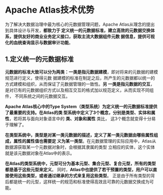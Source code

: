 Apache Atlas技术优势
===================================================================================
为了解决大数据治理中最为核心的元数据管理问题，Apache Atlas从理念的提出到具体设计与开发，**都致力于
定义统一的元数据标准，建立高效的元数据交换体系，提供友好的商业业务定义接口，获取主流大数据组件元数
据信息，提供可视化的血统查询显示与数据审计功能**。

## 1.定义统一的元数据标准
**元数据的标准大致可以分为两类：一类是指元数据建模**，即对将来的元数据的建模规范进行定义，使得元数
据建模的标准在制定之后，所产生的元数据都以统一的方式建模和组织，从而保证了元数据管理的一致性。**另
一类是指元数据的交互**，是对已有的元数据组织方式以及相互交互的格式加以规范定义，从而实现不同组件，
不同系统之间的元数据交互。

**Apache Atlas核心中的Type System（类型系统）为定义统一的元数据标准提供了最重要的支持。在Atlas的类
型系统中定义了3个概念，分别是类型、实体和属性**，若将其与面向对象语言中的 **类、对象和属性** 类比，
这3个概念就变得十分易于理解了。

**在类型系统中，类型是对某一类元数据的描述，定义了某一类元数据由哪些属性组成，属性的属性值也需要定
义为某一类型**。在元数据管理的实际应用中，Atlas从数据源获取某一个元数据对象时，会根据其隶属的类型
立相应的实体，这个实体就是该元数据对象在Atlas中的表示。

**在Atlas的类型系统中，元型可分为基本元型、集合元型、复合元型，所有的类型都是基于这些元型来定义**。
同时，**Atlas中也提供了若干预置的类型，用户可以直接使用这些类型，或者通过继承的方式来复用这些类型**。
正是由于所有类型的背后都是统一的元型，这样统一的规范和标准使得高效且可靠的元数据交换成为可能。






